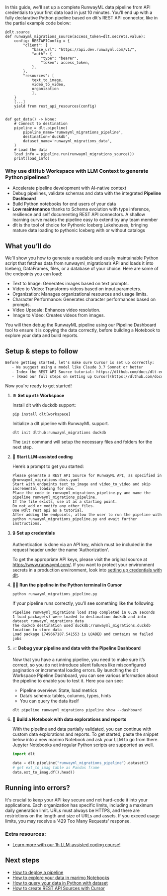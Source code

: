 In this guide, we'll set up a complete RunwayML data pipeline from API credentials to your first data load in just 10 minutes. You'll end up with a fully declarative Python pipeline based on dlt's REST API connector, like in the partial example code below:

```python-outcome
@dlt.source
def runwayml_migrations_source(access_token=dlt.secrets.value):
    config: RESTAPIConfig = {
        "client": {
            "base_url": "https://api.dev.runwayml.com/v1/",
            "auth": {
                "type": "bearer",
                "token": access_token,
            },
        },
        "resources": [
            text_to_image,
            video_to_video,
            organization
            ],
    }
    [...]
    yield from rest_api_resources(config)


def get_data() -> None:
    # Connect to destination
    pipeline = dlt.pipeline(
        pipeline_name='runwayml_migrations_pipeline',
        destination='duckdb',
        dataset_name='runwayml_migrations_data', 
    )
    # Load the data
    load_info = pipeline.run(runwayml_migrations_source())
    print(load_info) 
```

### Why use dltHub Workspace with LLM Context to generate Python pipelines?

- Accelerate pipeline development with AI-native context
- Debug pipelines, validate schemas and data with the integrated **Pipeline Dashboard**
- Build Python notebooks for end users of your data
- **Low maintenance** thanks to Schema evolution with type inference, resilience and self documenting REST API connectors. A shallow learning curve makes the pipeline easy to extend by any team member
- dlt is the tool of choice for Pythonic Iceberg Lakehouses, bringing mature data loading to pythonic Iceberg with or without catalogs

## What you’ll do

We’ll show you how to generate a readable and easily maintainable Python script that fetches data from runwayml_migrations’s API and loads it into Iceberg, DataFrames, files, or a database of your choice. Here are some of the endpoints you can load:

- Text to Image: Generates images based on text prompts.
- Video to Video: Transforms videos based on input parameters.
- Organization: Manages organizational resources and usage limits.
- Character Performance: Generates character performances based on prompts.
- Video Upscale: Enhances video resolution.
- Image to Video: Creates videos from images.

You will then debug the RunwayML pipeline using our Pipeline Dashboard tool to ensure it is copying the data correctly, before building a Notebook to explore your data and build reports.

## Setup & steps to follow

```default
Before getting started, let's make sure Cursor is set up correctly:
   - We suggest using a model like Claude 3.7 Sonnet or better
   - Index the REST API Source tutorial: https://dlthub.com/docs/dlt-ecosystem/verified-sources/rest_api/ and add it to context as **@dlt rest api**
   - [Read our full steps on setting up Cursor](https://dlthub.com/docs/dlt-ecosystem/llm-tooling/cursor-restapi#23-configuring-cursor-with-documentation)
```

Now you're ready to get started!

1. ⚙️ **Set up `dlt` Workspace**
    
    Install dlt with duckdb support:
    ```shell
    pip install dlt[workspace]
    ```

    Initialize a dlt pipeline with RunwayML support.
    ```shell
    dlt init dlthub:runwayml_migrations duckdb
    ```

    The `init` command will setup the necessary files and folders for the next step.
    
2. 🤠 **Start LLM-assisted coding**
    
    Here’s a prompt to get you started:
    
    ```prompt
    Please generate a REST API Source for RunwayML API, as specified in @runwayml_migrations-docs.yaml 
    Start with endpoints text_to_image and video_to_video and skip incremental loading for now. 
    Place the code in runwayml_migrations_pipeline.py and name the pipeline runwayml_migrations_pipeline. 
    If the file exists, use it as a starting point. 
    Do not add or modify any other files. 
    Use @dlt rest api as a tutorial. 
    After adding the endpoints, allow the user to run the pipeline with python runwayml_migrations_pipeline.py and await further instructions.
    ```

    
3. 🔒 **Set up credentials** 
    
    Authentication is done via an API key, which must be included in the request header under the name 'Authorization'.
    
    To get the appropriate API keys, please visit the original source at https://www.runwayml.com/.
    If you want to protect your environment secrets in a production environment, look into [setting up credentials with dlt](https://dlthub.com/docs/walkthroughs/add_credentials).
    
4. 🏃‍♀️ **Run the pipeline in the Python terminal in Cursor**
    
    ```shell
    python runwayml_migrations_pipeline.py
    ```
    
    If your pipeline runs correctly, you’ll see something like the following:
    
    ```shell
    Pipeline runwayml_migrations load step completed in 0.26 seconds
    1 load package(s) were loaded to destination duckdb and into dataset runwayml_migrations_data
    The duckdb destination used duckdb:/runwayml_migrations.duckdb location to store data
    Load package 1749667187.541553 is LOADED and contains no failed jobs
    ```
    
5. 📈 **Debug your pipeline and data with the Pipeline Dashboard**

    Now that you have a running pipeline, you need to make sure it’s correct, so you do not introduce silent failures like misconfigured pagination or incremental loading errors. By launching the dlt Workspace Pipeline Dashboard, you can see various information about the pipeline to enable you to test it. Here you can see:
    - Pipeline overview: State, load metrics
    - Data’s schema: tables, columns, types, hints
    - You can query the data itself
    
    ```shell
    dlt pipeline runwayml_migrations_pipeline show --dashboard
    ```
    
6. 🐍 **Build a Notebook with data explorations and reports**

    With the pipeline and data partially validated, you can continue with custom data explorations and reports. To get started, paste the snippet below into a new marimo Notebook and ask your LLM to go from there. Jupyter Notebooks and regular Python scripts are supported as well.

    
    ```python
    import dlt

   data = dlt.pipeline("runwayml_migrations_pipeline").dataset()
   # get ext_to_imag table as Pandas frame
   data.ext_to_imag.df().head()
    ```

## Running into errors?

It's crucial to keep your API key secure and not hard-code it into your applications. Each organization has specific limits, including a maximum daily generation limit. URLs must always be HTTPS, and there are restrictions on the length and size of URLs and assets. If you exceed usage limits, you may receive a '429 Too Many Requests' response.

### Extra resources:

- [Learn more with our 1h LLM-assisted coding course!](https://www.youtube.com/watch?v=GGid70rnJuM)

## Next steps

- [How to deploy a pipeline](https://dlthub.com/docs/walkthroughs/deploy-a-pipeline)
- [How to explore your data in marimo Notebooks](https://dlthub.com/docs/general-usage/dataset-access/marimo)
- [How to query your data in Python with dataset](https://dlthub.com/docs/general-usage/dataset-access/dataset)
- [How to create REST API Sources with Cursor](https://dlthub.com/docs/dlt-ecosystem/llm-tooling/cursor-restapi)